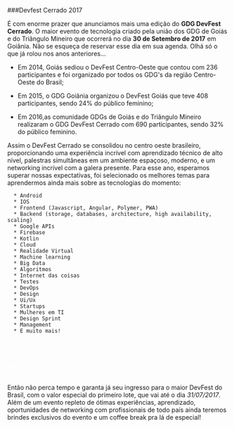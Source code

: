 ###Devfest Cerrado 2017

É com enorme prazer que anunciamos mais uma edição do **GDG DevFest Cerrado**. O maior evento de tecnologia criado pela união dos GDG de Goiás e do Triângulo Mineiro que ocorrerá no dia **30 de Setembro de 2017** em Goiânia. Não se esqueça de reservar esse dia em sua agenda.
Olhá só o que já rolou nos anos anteriores...

* Em 2014, Goiás sediou o DevFest Centro-Oeste que contou com 236 participantes e foi organizado por todos os GDG's da região Centro-Oeste do Brasil;

* Em 2015, o GDG Goiânia organizou o DevFest Goiás que teve 408 participantes, sendo 24% do público feminino;

* Em 2016,as comunidade GDGs de Goiás e do Triângulo Mineiro realizaram o GDG DevFest Cerrado com 690 participantes, sendo 32% do público feminino.

Assim o DevFest Cerrado se consolidou no centro oeste brasileiro, proporcionando uma experiência incrível com aprendizado técnico de alto nível, palestras simultâneas em um ambiente espaçoso, moderno, e um networking incrível com a galera presente.
Para esse ano, esperamos superar nossas expectativas, foi selecionado os melhores  temas  para aprendermos ainda mais sobre as tecnologias do momento:

      * Android
      * IOS
      * Frontend (Javascript, Angular, Polymer, PWA)
      * Backend (storage, databases, architecture, high availability, scaling)
      * Google APIs
      * Firebase
      * Kotlin
      * Cloud
      * Realidade Virtual
      * Machine learning
      * Big Data
      * Algoritmos
      * Internet das coisas
      * Testes
      * DevOps
      * Design
      * Ui/Ux
      * Startups
      * Mulheres em TI
      * Design Sprint
      * Management
      * E muito mais!

<br/>
<div class="text-center">
<a href="https://docs.google.com/forms/d/1uFRfd34CyjAHJ9A6-U3RHK3JudKB6ZYHqQKrb5r4xJw" target="_blank" class="style-scope header-content" style="color: white; ">
  <paper-button class="primary style-scope header-content x-scope paper-button-0" raised="" role="button" tabindex="0" animated="" aria-disabled="false" elevation="1">Call 4 Papers</paper-button>
</a>
</div>
<br/>
<div class="text-center">
<a href="https://loja.tampa.works/produto/devfest-cerrado-2017/" target="_blank" class="style-scope header-content" style="color: white; ">
  <paper-button class="primary style-scope header-content x-scope paper-button-0" raised="" role="button" tabindex="0" animated="" aria-disabled="false" elevation="1">Inscrições</paper-button>
</a>
</div>
<br/>

Então não perca tempo e garanta já seu ingresso para o maior DevFest do Brasil, com o valor especial do primeiro lote, que vai até o dia *31/07/2017*. Além de um evento repleto de ótimas experiências, aprendizado, oportunidades de networking com profissionais de todo país ainda teremos brindes exclusivos do evento e um coffee break pra lá de especial!
